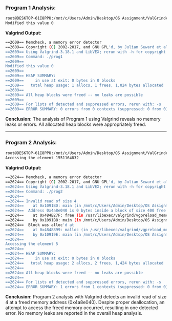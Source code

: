 ### Program 1 Analysis:

```bash
root@DESKTOP-61I8PPU:/mnt/c/Users/Admin/Desktop/OS Assignment/ValGrind# ./prog1
Modified this value 0
```

**Valgrind Output:**
```bash
==2609== Memcheck, a memory error detector
==2609== Copyright (C) 2002-2017, and GNU GPL'd, by Julian Seward et al.
==2609== Using Valgrind-3.18.1 and LibVEX; rerun with -h for copyright info
==2609== Command: ./prog1
==2609==
Modified this value 0
==2609==
==2609== HEAP SUMMARY:
==2609==     in use at exit: 0 bytes in 0 blocks
==2609==   total heap usage: 1 allocs, 1 frees, 1,024 bytes allocated
==2609==
==2609== All heap blocks were freed -- no leaks are possible
==2609==
==2609== For lists of detected and suppressed errors, rerun with: -s
==2609== ERROR SUMMARY: 0 errors from 0 contexts (suppressed: 0 from 0)
```

**Conclusion:**
The analysis of Program 1 using Valgrind reveals no memory leaks or errors. All allocated heap blocks were appropriately freed.

---

### Program 2 Analysis:

```bash
root@DESKTOP-61I8PPU:/mnt/c/Users/Admin/Desktop/OS Assignment/ValGrind# ./prog2
Accessing the element 1551164832
```

**Valgrind Output:**
```bash
==2624== Memcheck, a memory error detector
==2624== Copyright (C) 2002-2017, and GNU GPL'd, by Julian Seward et al.
==2624== Using Valgrind-3.18.1 and LibVEX; rerun with -h for copyright info
==2624== Command: ./prog2
==2624==
==2624== Invalid read of size 4
==2624==    at 0x1091BD: main (in /mnt/c/Users/Admin/Desktop/OS Assignment/ValGrind/prog2)
==2624==  Address 0x4a8e040 is 0 bytes inside a block of size 400 free'd
==2624==    at 0x484B27F: free (in /usr/libexec/valgrind/vgpreload_memcheck-amd64-linux.so)
==2624==    by 0x1091B8: main (in /mnt/c/Users/Admin/Desktop/OS Assignment/ValGrind/prog2)
==2624==  Block was alloc'd at
==2624==    at 0x4848899: malloc (in /usr/libexec/valgrind/vgpreload_memcheck-amd64-linux.so)
==2624==    by 0x10919E: main (in /mnt/c/Users/Admin/Desktop/OS Assignment/ValGrind/prog2)
==2624==
Accessing the element 5
==2624==
==2624== HEAP SUMMARY:
==2624==     in use at exit: 0 bytes in 0 blocks
==2624==   total heap usage: 2 allocs, 2 frees, 1,424 bytes allocated
==2624==
==2624== All heap blocks were freed -- no leaks are possible
==2624==
==2624== For lists of detected and suppressed errors, rerun with: -s
==2624== ERROR SUMMARY: 1 errors from 1 contexts (suppressed: 0 from 0)
```

**Conclusion:**
Program 2 analysis with Valgrind detects an invalid read of size 4 at a freed memory address (0x4a8e040). Despite proper deallocation, an attempt to access the freed memory occurred, resulting in one detected error. No memory leaks are reported in the overall heap analysis.